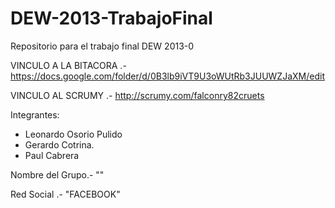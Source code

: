 DEW-2013-TrabajoFinal
=====================

Repositorio para el trabajo final DEW 2013-0

VINCULO A LA BITACORA .- https://docs.google.com/folder/d/0B3lb9iVT9U3oWUtRb3JUUWZJaXM/edit



VINCULO AL SCRUMY .- http://scrumy.com/falconry82cruets


Integrantes: 
* Leonardo Osorio Pulido
* Gerardo Cotrina.
* Paul Cabrera


Nombre del Grupo.-
  ""

Red Social .- "FACEBOOK" 



